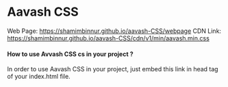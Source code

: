 # Aavash CSS
Web Page: https://shamimbinnur.github.io/aavash-CSS/webpage
CDN Link: https://shamimbinnur.github.io/aavash-CSS/cdn/v1/min/aavash.min.css


#### How to use Avvash CSS cs in your project ?
In order to use Aavash CSS in your project, just embed this link in head tag of your index.html file.
<link rel="stylesheet" href="https://shamimbinnur.github.io/aavash-CSS/cdn/v1/min/aavash.min.css">

